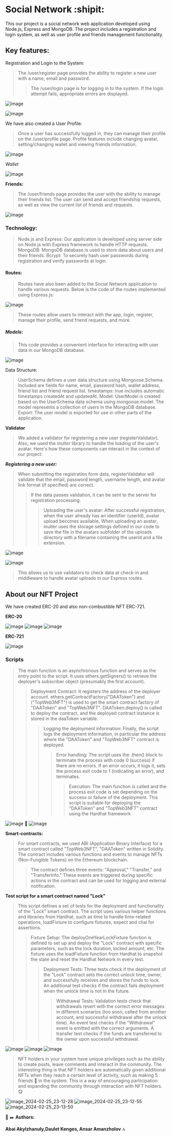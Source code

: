 # Social Network  :shipit:
This our project is a social network web application developed using Node.js, Express and MongoDB. The project includes a registration and login system, as well as user profile and friends management functionality.

## Key features:
Registration and Login to the System:
>The /user/register page provides the ability to register a new user with a name, email and password.
>>The /user/login page is for logging in to the system. If the login attempt fails, appropriate errors are displayed.

![image](https://github.com/Ababananas/README.md/assets/147140948/003b37bb-1e13-4549-a180-7b611ad1eb5d)

![image](https://github.com/Ababananas/README.md/assets/147140948/89dae3a8-4a0f-4dff-bde1-0b0306549f2e)

We have also created a User Profile:

>Once a user has successfully logged in, they can manage their profile on the /user/profile page.
>Profile features include changing avatar, setting/changing wallet and viewing friends information.

![image](https://github.com/Ababananas/README.md/assets/147140948/83558a71-ebb3-482e-bf45-95c0e2db26d1)

*Wallet*

![image](https://github.com/Ababananas/README.md/assets/147140948/01c50c32-9a43-4b8e-8a89-7f38604c4b44)

**Friends:**

>The /user/friends page provides the user with the ability to manage their friends list.
>The user can send and accept friendship requests, as well as view the current list of friends and requests.

![image](https://github.com/Ababananas/README.md/assets/147140948/9020be9d-988c-4bbb-b4d7-f0f27deb369c)

### Technology:

>Node.js and Express: Our application is developed using server side on Node.js with Express framework to handle HTTP requests.
>MongoDB: MongoDB database is used to store data about users and their friends.
>Bcrypt: To securely hash user passwords during registration and verify passwords at login.

#### Routes:

 >Routes have also been added to the Social Network application to handle various requests.
 >Below is the code of the routes implemented using Express.js:

![image](https://github.com/Ababananas/README.md/assets/147140948/52f8f571-e7ae-4485-9039-016a18044fb7)

>These routes allow users to interact with the app, login, register, manage their profile, send friend requests, and more.

##### Models:

>This code provides a convenient interface for interacting with user data in our MongoDB database.

![image](https://github.com/Ababananas/README.md/assets/147140948/09bf7e01-4069-48e0-94f4-fbf27dbe6af4)

Data Structure:

>UserSchema defines a user data structure using Mongoose.Schema.
>Included are fields for name, email, password hash, wallet address, friend list and friend request list.
>timestamps: true includes automatic timestamps createdAt and updatedAt.
>Model:
>UserModel is created based on the UserSchema data schema using mongoose.model.
>The model represents a collection of users in the MongoDB database.
>Export:
>The user model is exported for use in other parts of the application.

**Validator** 
>We added a validator for registering a new user (registerValidator). Also, we used the multer library to handle the loading of the user's avatar. Here's how these components can interact in the context of our project:

***Registering a new user:***

>When submitting the registration form data, registerValidator will validate that the email, password length, username length, and avatar link format (if specified) are correct.
>>If the data passes validation, it can be sent to the server for registration processing.
>>>Uploading the user's avatar:
After successful registration, when the user already has an identifier (userId), avatar upload becomes available.
When uploading an avatar, multer uses the storage settings defined in our code to save the file in the avatars subfolder of the uploads directory with a filename containing the userId and a file extension.

![image](https://github.com/Ababananas/README.md/assets/147140948/4eca7444-8d07-4ba2-82aa-6e2408c4e3a8)


![image](https://github.com/Ababananas/README.md/assets/147140948/19040377-3c39-4437-af34-6d5d6eb37a56)

>This allows us to use validators to check data at check-in and middleware to handle avatar uploads in our Express routes.

## About our NFT Project
We have created ERC-20 and also non-combustible NFT ERC-721.

**ERC-20**

![image](https://github.com/thedakeen/BlockchainT2/assets/147140948/f5cd2a1c-2ef3-4ad3-89da-074f82db464d)
![image](https://github.com/thedakeen/BlockchainT2/assets/147140948/5c08fba1-561c-4164-b1a6-c88ee1a4b71e)
![image](https://github.com/thedakeen/BlockchainT2/assets/147140948/21eb57ef-2108-4836-b050-5ee7931fe1e4)

**ERC-721**

![image](https://github.com/thedakeen/BlockchainT2/assets/147140948/3f85b71c-da1b-4e13-9014-80cd600fb4d5)


### Scripts
>The main function is an asynchronous function and serves as the entry point to the script.
It uses ethers.getSigners() to retrieve the deployer's subscriber object (presumably the first account).
>>Deployment Contract:
It registers the address of the deployer account.
ethers.getContractFactory("DAAToken") and ("TopWeb3NFT") is used to get the smart contract factory of "DAAToken" and "TopWeb3NFT".
DAAToken.deploy() is called to deploy the contract, and the deployed contract instance is stored in the daaToken variable.
>>>Logging the deployment information:
Finally, the script logs the deployment information, in particular the address where the "DAAToken" and "TopWeb3NFT" contract is deployed.
>>>>Error handling:
The script uses the .then() block to terminate the process with code 0 (success) if there are no errors.
If an error occurs, it logs it, sets the process exit code to 1 (indicating an error), and terminates.
>>>>>Execution:
The main function is called and the process exit code is set depending on the success or failure of the deployment.
This script is suitable for deploying the "DAAToken" and "TopWeb3NFT" contract using the Hardhat framework

![image](https://github.com/thedakeen/BlockchainT2/assets/147140948/68520029-f069-4150-8c66-b7d25999ef44)
:eyes:
![image](https://github.com/thedakeen/BlockchainT2/assets/147140948/f67f8f24-a05e-4030-9ebe-bc1e284671e3)

**Smart-contracts:**
>For smart contracts, we used ABI (Application Binary Interface) for a smart contract called "TopWeb3NFT", "DAAToken" written in Solidity. The contract includes various functions and events to manage NFTs (Non-Fungible Tokens) on the Ethereum blockchain.
>>The contract defines three events: "Approval," "Transfer," and "TransferInfo." These events are triggered during specific actions in the contract and can be used for logging and external notification.

**Test script for a smart contract named "Lock"**
>This script defines a set of tests for the deployment and functionality of the "Lock" smart contract.
The script uses various helper functions and libraries from Hardhat, such as time to handle time-related operations, loadFixture to configure fixtures, expect and chai for assertions.
>>Fixture Setup:
The deployOneYearLockFixture function is defined to set up and deploy the "Lock" contract with specific parameters, such as the lock duration, locked amount, etc.
The fixture uses the loadFixture function from Hardhat to snapshot the state and reset the Hardhat Network in every test.
>>>Deployment Tests:
Three tests check if the deployment of the "Lock" contract sets the correct unlock time, owner, and successfully receives and stores the funds to lock.
An additional test checks if the contract fails deployment when the unlock time is not in the future.
>>>>Withdrawal Tests:
Validation tests check that withdrawals revert with the correct error messages in different scenarios (too soon, called from another account, and successful withdrawal after the unlock time).
An event test checks if the "Withdrawal" event is emitted with the correct arguments.
A transfer test checks if the funds are transferred to the owner upon successful withdrawal.

![image](https://github.com/thedakeen/BlockchainT2/assets/147140948/33d81fe1-ecab-49b0-b8b4-6949486ab806)
![image](https://github.com/thedakeen/BlockchainT2/assets/147140948/c007d4db-d550-4691-a544-dad3caef339a)
![image](https://github.com/thedakeen/BlockchainT2/assets/147140948/d3da6f14-4955-44d3-a9af-c95a16faf1d3)


>NFT holders in your system have unique privileges such as the ability to create posts, leave comments and interact in the community. The interesting thing is that NFT holders are automatically given additional NFTs when they reach a certain level of activity, such as making 5 friends :couple: in the system. This is a way of encouraging participation and expanding the community through interaction with NFT holders. :yum:

![image_2024-02-25_23-12-28](https://github.com/thedakeen/BlockchainT2/assets/147140948/4d242314-e15f-4a7a-81b7-118d8b0fc014)
![image_2024-02-25_23-12-55](https://github.com/thedakeen/BlockchainT2/assets/147140948/c98c2a76-daf5-452c-ba4e-e45aaab67f03)
![image_2024-02-25_23-13-50](https://github.com/thedakeen/BlockchainT2/assets/147140948/36b63668-8f4b-4179-b7b3-dc83b45f0520)









:notebook: :black_nib: **Authors:**

**Abai Akylzhanuly,Daulet Kenges, Ansar Amanzholov** :top:
